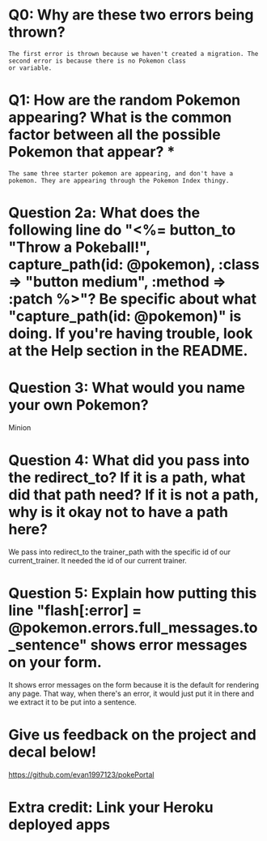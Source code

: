 # Q0: Why are these two errors being thrown?
	The first error is thrown because we haven't created a migration. The second error is because there is no Pokemon class 
	or variable.

# Q1: How are the random Pokemon appearing? What is the common factor between all the possible Pokemon that appear? *
	The same three starter pokemon are appearing, and don't have a pokemon. They are appearing through the Pokemon Index thingy.

# Question 2a: What does the following line do "<%= button_to "Throw a Pokeball!", capture_path(id: @pokemon), :class => "button medium", :method => :patch %>"? Be specific about what "capture_path(id: @pokemon)" is doing. If you're having trouble, look at the Help section in the README.

# Question 3: What would you name your own Pokemon?
Minion

# Question 4: What did you pass into the redirect_to? If it is a path, what did that path need? If it is not a path, why is it okay not to have a path here?
We pass into redirect_to the trainer_path with the specific id of our current_trainer. It needed the id of our current trainer.

# Question 5: Explain how putting this line "flash[:error] = @pokemon.errors.full_messages.to_sentence" shows error messages on your form.
It shows error messages on the form because it is the default for rendering any page. That way, when there's an error, it would just put it in there and we extract it to be put into a sentence.

# Give us feedback on the project and decal below!

https://github.com/evan1997123/pokePortal

# Extra credit: Link your Heroku deployed apps
